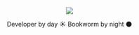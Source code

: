 <div align="center">
  <img src="https://github.com/venomaze/venomaze/blob/master/baby-yoda.gif?raw=true">
  <p>Developer by day ☀️ Bookworm by night 🌑</p>
</div>
